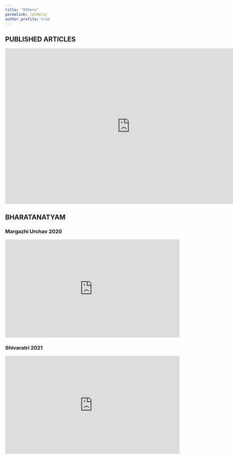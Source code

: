 ```yaml
---
title: "Others"
permalink: /others/
author_profile: true
---
```



## PUBLISHED ARTICLES


<embed src="https://myvoice.opindia.com/2020/08/gendered-social-impact-of-the-covid-19-pandemic/" style="width:800px; height: 500px;">


## BHARATANATYAM

### Margazhi Urchav 2020
<iframe width="560" height="315" src="https://www.youtube.com/embed/gnSEx5xvX-I?start=701" title="YouTube video player" frameborder="0" allow="accelerometer; autoplay; clipboard-write; encrypted-media; gyroscope; picture-in-picture" allowfullscreen></iframe>


### Shivaratri 2021
<iframe width="560" height="315" src="https://www.youtube.com/embed/dJ9hC08Lp90?start=1131" title="YouTube video player" frameborder="0" allow="accelerometer; autoplay; clipboard-write; encrypted-media; gyroscope; picture-in-picture" allowfullscreen></iframe>